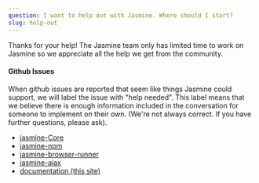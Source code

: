 ```yaml
---
question: I want to help out with Jasmine. Where should I start?
slug: help-out
---
```


Thanks for your help! The Jasmine team only has limited time to work on Jasmine so we appreciate all the help we get from the community.

#### Github Issues
When github issues are reported that seem like things Jasmine could support, we will label the issue with "help needed".
This label means that we believe there is enough information included in the conversation for someone to implement on their own.
(We're not always correct. If you have further questions, please ask).

* [jasmine-Core](https://github.com/jasmine/jasmine/labels/help%20needed)
* [jasmine-npm](https://github.com/jasmine/jasmine-npm/labels/help%20needed)
* [jasmine-browser-runner](https://github.com/jasmine/jasmine-browser/labels/help%20needed)
* [jasmine-ajax](https://github.com/jasmine/jasmine-ajax/labels/help%20needed)
* [documentation (this site)](https://github.com/jasmine/jasmine.github.io/labels/help%20needed)
